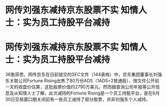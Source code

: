 # 网传刘强东减持京东股票不实 知情人士：实为员工持股平台减持

# 网传刘强东减持京东股票不实 知情人士：实为员工持股平台减持

36氪获悉，网传京东在日前提交的SEC文件（144表格）中，京东集团董事长刘强东关联公司Fortune
Rising出售了80万份ADS（1ADS=2普通股），按文件公开前一天的收盘价估算，这批股票价值约2790万美元。然而据查询公司年报等公开信息及从知情人士了解，此次减持的Fortune
Rising是一个员工持股平台，是在6月30日交易窗口期关闭前有一些员工减持了部分股票，并非刘强东个人减持。


